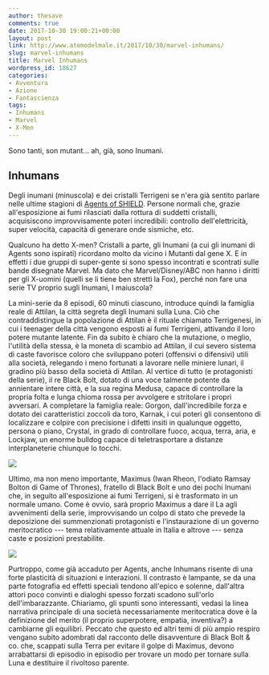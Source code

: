 ```yaml
---
author: thesave
comments: true
date: 2017-10-30 19:00:21+00:00
layout: post
link: http://www.atomodelmale.it/2017/10/30/marvel-inhumans/
slug: marvel-inhumans
title: Marvel Inhumans
wordpress_id: 18627
categories:
- Avventura
- Azione
- Fantascienza
tags:
- Inhumans
- Marvel
- X-Men
---
```


Sono tanti, son mutant... ah, già, sono Inumani.



## Inhumans



Degli inumani (minuscola) e dei cristalli Terrigeni se n'era già sentito parlare nelle ultime stagioni di [Agents of SHIELD](http://www.atomodelmale.it/2013/10/03/agents-of-the-s-h-i-e-l-d/). Persone normali che, grazie all'esposizione ai fumi rilasciati dalla rottura di suddetti cristalli, acquisiscono improvvisamente poteri incredibili: controllo dell'elettricità, super velocità, capacità di generare onde sismiche, etc.

Qualcuno ha detto X-men? Cristalli a parte, gli Inumani (a cui gli inumani di Agents sono ispirati) ricordano molto da vicino i Mutanti dal gene X. E in effetti i due gruppi di super-gente si sono spesso incontrati e scontrati sulle bande disegnate Marvel. Ma dato che Marvel/Disney/ABC non hanno i diritti per gli X-uomini (quelli se li tiene ben stretti la Fox), perché non fare una serie TV proprio sugli Inumani, I maiuscola?



La mini-serie da 8 episodi, 60 minuti ciascuno, introduce quindi la famiglia reale di Attilan, la città segreta degli Inumani sulla Luna. Ciò che contraddistingue la popolazione di Attilan è il rituale chiamato Terrigenesi, in cui i teenager della città vengono esposti ai fumi Terrigeni, attivando il loro potere mutante latente. Fin da subito è chiaro che la mutazione, o meglio, l'utilità della stessa, è la moneta di scambio ad Attilan, il cui severo sistema di caste favorisce coloro che sviluppano poteri (offensivi o difensivi) utili alla società, relegando i meno fortunati a lavorare nelle miniere lunari, il gradino più basso della società di Attilan. Al vertice di tutto (e protagonisti della serie), il re Black Bolt, dotato di una voce talmente potente da annientare intere città, e la sua regina Medusa, capace di controllare la propria folta e lunga chioma rossa per avvolgere e stritolare i propri avversari. A completare la famiglia reale: Gorgon, dall'incredibile forza e dotato dei caratteristici zoccoli da toro, Karnak, i cui poteri gli consentono di localizzare e colpire con precisione i difetti insiti in qualunque oggetto, persona o piano, Crystal, in grado di controllare fuoco, acqua, terra, aria, e Lockjaw, un enorme bulldog capace di teletrasportare a distanze interplaneterie chiunque lo tocchi.

![](http://www.atomodelmale.it/wp-content/uploads/2017/10/inhumans_002.jpg)

Ultimo, ma non meno importante, Maximus (Iwan Rheon, l'odiato Ramsay Bolton di Game of Thrones), fratello di Black Bolt e uno dei pochi Inumani che, in seguito all'esposizione ai fumi Terrigeni, si è trasformato in un normale umano. Come è ovvio, sarà proprio Maximus a dare il La agli avvenimenti della serie, improvvisando un colpo di stato che prevede la deposizione dei summenzionati protagonisti e l'instaurazione di un governo meritocratico --- tema relativamente attuale in Italia e altrove --- senza caste e posizioni prestabilite.

![](http://www.atomodelmale.it/wp-content/uploads/2017/10/inhumans_001-1024x683.jpg)

Purtroppo, come già accaduto per Agents, anche Inhumans risente di una forte plasticità di situazioni e interazioni. Il contrasto è lampante, se da una parte fotografia ed effetti speciali tendono all'epico e solenne, dall'altra attori poco convinti e dialoghi spesso forzati scadono sull'orlo dell'imbarazzante. Chiariamo, gli spunti sono interessanti, vedasi la linea narrativa principale di una società necessariamente meritocratica dove è la definizione del merito (il proprio superpotere, empatia, inventiva?) a cambiarne gli equilibri. Peccato che questo ed altri temi di più ampio respiro vengano subito adombrati dal racconto delle disavventure di Black Bolt & co. che, scappati sulla Terra per evitare il golpe di Maximus, devono arrabattarsi di episodio in episodio per trovare un modo per tornare sulla Luna e destituire il rivoltoso parente.
